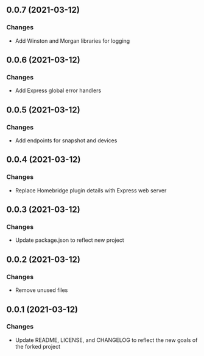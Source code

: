 ## 0.0.7 (2021-03-12)
### Changes
- Add Winston and Morgan libraries for logging

## 0.0.6 (2021-03-12)
### Changes
- Add Express global error handlers

## 0.0.5 (2021-03-12)
### Changes
- Add endpoints for snapshot and devices

## 0.0.4 (2021-03-12)
### Changes
- Replace Homebridge plugin details with Express web server

## 0.0.3 (2021-03-12)
### Changes
- Update package.json to reflect new project

## 0.0.2 (2021-03-12)
### Changes
- Remove unused files

## 0.0.1 (2021-03-12)
### Changes
- Update README, LICENSE, and CHANGELOG to reflect the new goals of the forked project
